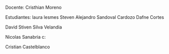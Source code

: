 Docente:
Cristhian Moreno

Estudiantes:
laura lesmes
Steven Alejandro Sandoval Cardozo
Dafne Cortes

David Stiven Silva Velandia

Nicolas Sanabria c:

Cristian Castelblanco
